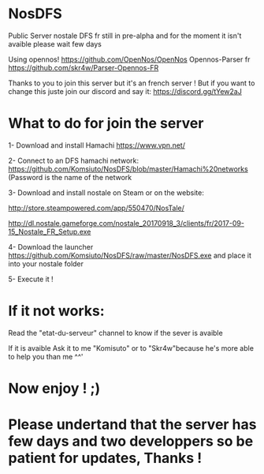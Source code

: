 # NosDFS
Public Server nostale DFS fr still in pre-alpha and for the moment it isn't avaible please wait few days

Using opennos! https://github.com/OpenNos/OpenNos
Opennos-Parser fr https://github.com/skr4w/Parser-Opennos-FR

Thanks to you to join this server but it's an french server !
But if you want to change this juste join our discord and say it:
https://discord.gg/tYew2aJ

# What to do for join the server

1- Download and install Hamachi https://www.vpn.net/

2- Connect to an DFS hamachi network: https://github.com/Komsiuto/NosDFS/blob/master/Hamachi%20networks (Password is the name of the network

3- Download and install nostale on Steam or on the website:

http://store.steampowered.com/app/550470/NosTale/

http://dl.nostale.gameforge.com/nostale_20170918_3/clients/fr/2017-09-15_Nostale_FR_Setup.exe

4- Download the launcher https://github.com/Komsiuto/NosDFS/raw/master/NosDFS.exe and place it into your nostale folder

5- Execute it !



# If it not works:

Read the "etat-du-serveur" channel to know if the sever is avaible

If it is avaible 
Ask it to me "Komisuto" or to "Skr4w"because he's more able to help you than me ^^'




# Now enjoy ! ;)




# Please undertand that the server has few days and two developpers so be patient for updates, Thanks !



